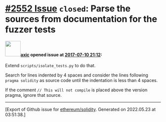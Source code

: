 # [\#2552 Issue](https://github.com/ethereum/solidity/issues/2552) `closed`: Parse the sources from documentation for the fuzzer tests

#### <img src="https://avatars.githubusercontent.com/u/20340?v=4" width="50">[axic](https://github.com/axic) opened issue at [2017-07-10 21:12](https://github.com/ethereum/solidity/issues/2552):

Extend `scripts/isolate_tests.py` to do that.

Search for lines indented by 4 spaces and consider the lines following `pragma solidity` as source code until the indentation is less than 4 spaces.

If the comment `// This will not compile` is placed above the version pragma, ignore that source.




-------------------------------------------------------------------------------



[Export of Github issue for [ethereum/solidity](https://github.com/ethereum/solidity). Generated on 2022.05.23 at 03:51:38.]

